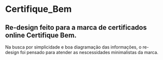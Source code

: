 # Certifique_Bem

Re-design feito para a marca de certificados online Certifique Bem.
---------------------------------------------------------------------------------------------------------------------------------------------
Na busca por simplicidade e boa diagramação das informações, o re-design foi pensado para atender as nescessidades minimalistas da marca.
